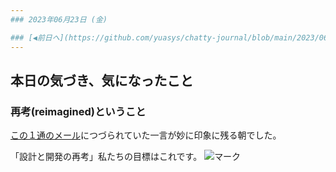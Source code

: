 ```yaml
---
### 2023年06月23日 (金)

### [◀️前日へ](https://github.com/yuasys/chatty-journal/blob/main/2023/06/2023-06-22.md)&emsp;&emsp;&emsp;&emsp;[翌日へ▶️](https://github.com/yuasys/chatty-journal/blob/main/2023/06/2023-06-24.md)
---
```


## 本日の気づき、気になったこと

### 再考(reimagined)ということ

[この１通のメール](https://mail.google.com/mail/u/0/?tab=om#search/Everything+we+announced+at+Config+2023/WhctKKXxCwRdRZNdnsRlZQzhzvfLgJkWqBNKhbNZgjCKLbVWZQDqXJQFlXLjztLKGrdZRtg)につづられていた一言が妙に印象に残る朝でした。  

「設計と開発の再考」私たちの目標はこれです。
![マーク](https://ci4.googleusercontent.com/proxy/K_8vE8091fK97cP8Cu_ExnFVqdKcYhsAwGl22Bhr82GULIOKkd9FLakQlCnp-zLm-th7pByMAYcW7PTj13VeOfUbPCsFnsN6eSgwaPeECqRhdL1neL1RpMwLdP8=s0-d-e1-ft#https://static.figma.com/uploads/924d3f6fb144dcc53a8b68aa7058e86a2e12fa95)


　
